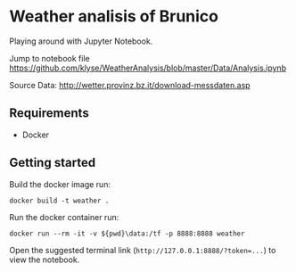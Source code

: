 # Weather analisis of Brunico

Playing around with Jupyter Notebook.

Jump to notebook file https://github.com/klyse/WeatherAnalysis/blob/master/Data/Analysis.ipynb

Source Data: http://wetter.provinz.bz.it/download-messdaten.asp

## Requirements

- Docker

## Getting started

Build the docker image run:
```
docker build -t weather .
```

Run the docker container run:
```
docker run --rm -it -v ${pwd}\data:/tf -p 8888:8888 weather
```

Open the suggested terminal link (`http://127.0.0.1:8888/?token=...`) to view the notebook.
